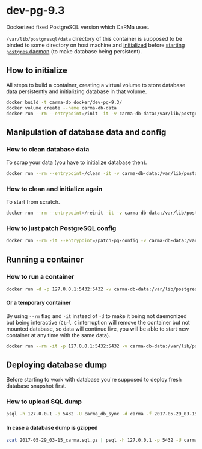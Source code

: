# dev-pg-9.3

Dockerized fixed PostgreSQL version which CaRMa uses.

`/var/lib/postgresql/data` directory of this container is supposed to be binded
to some directory on host machine and [initialized](#how-to-initialize)
before [starting `postgres` daemon](#running)
(to make database being persistent).

## <a name="how-to-initialize"></a>How to initialize

All steps to build a container, creating a virtual volume to store database data
persistently and initializing database in that volume.

```bash
docker build -t carma-db docker/dev-pg-9.3/
docker volume create --name carma-db-data
docker run --rm --entrypoint=/init -it -v carma-db-data:/var/lib/postgresql/data --name carma-db carma-db
```

## Manipulation of database data and config

### How to clean database data

To scrap your data (you have to [initialize](#how-to-initialize) database then).

```bash
docker run --rm --entrypoint=/clean -it -v carma-db-data:/var/lib/postgresql/data --name carma-db carma-db
```

### How to clean and initialize again

To start from scratch.

```bash
docker run --rm --entrypoint=/reinit -it -v carma-db-data:/var/lib/postgresql/data --name carma-db carma-db
```

### How to just patch PostgreSQL config

```bash
docker run --rm -it --entrypoint=/patch-pg-config -v carma-db-data:/var/lib/postgresql/data --name carma-db carma-db
```

## Running a container

### How to run a container

```bash
docker run -d -p 127.0.0.1:5432:5432 -v carma-db-data:/var/lib/postgresql/data --name carma-db carma-db
```

#### Or a temporary container

By using `--rm` flag and `-it` instead of `-d` to make it being not daemonized
but being interactive (`Ctrl-C` interruption will remove the container but not
mounted database, so data will continue live, you will be able to start new
container at any time with the same data).

```bash
docker run --rm -it -p 127.0.0.1:5432:5432 -v carma-db-data:/var/lib/postgresql/data --name carma-db carma-db
```

## Deploying database dump

Before starting to work with database you're supposed to deploy fresh database
snapshot first.

### How to upload SQL dump

```bash
psql -h 127.0.0.1 -p 5432 -U carma_db_sync -d carma -f 2017-05-29_03-15_carma.sql
```

#### In case a database dump is gzipped

```bash
zcat 2017-05-29_03-15_carma.sql.gz | psql -h 127.0.0.1 -p 5432 -U carma_db_sync -d carma
```
